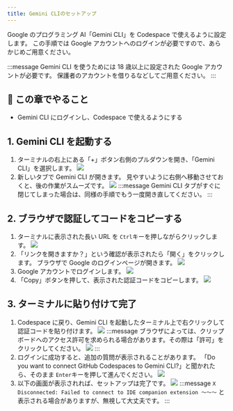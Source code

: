 ```yaml
---
title: Gemini CLIのセットアップ
---
```


Google のプログラミング AI「Gemini CLI」を Codespace で使えるように設定します。
この手順では Google アカウントへのログインが必要ですので、あらかじめご用意ください。

:::message
Gemini CLI を使うためには 18 歳以上に設定された Google アカウントが必要です。
保護者のアカウントを借りるなどしてご用意ください。
:::

## 🎯 この章でやること

- Gemini CLI にログインし、Codespace で使えるようにする

## 1. Gemini CLI を起動する

1. ターミナルの右上にある「+」ボタン右側のプルダウンを開き、「Gemini CLI」を選択します。
   ![](/images/minecraft-plugin-tutorial/setup-gemini/gemini-cli-open.png)
2. 新しいタブで Gemini CLI が開きます。
   見やすいように右側へ移動させておくと、後の作業がスムーズです。
   ![](/images/minecraft-plugin-tutorial/setup-gemini/terminal-move.gif)
   :::message
   Gemini CLI タブがすぐに閉じてしまった場合は、同様の手順でもう一度開き直してください。
   :::

## 2. ブラウザで認証してコードをコピーする

1. ターミナルに表示された長い URL を `Ctrl`キーを押しながらクリックします。
   ![](/images/minecraft-plugin-tutorial/setup-gemini/gemini-cli-auth-url.png)
2. 「リンクを開きますか？」という確認が表示されたら「開く」をクリックします。
   ブラウザで Google のログインページが開きます。
   ![](/images/minecraft-plugin-tutorial/setup-gemini/terminal-open-web-link.png)
3. Google アカウントでログインします。
   ![](/images/minecraft-plugin-tutorial/setup-gemini/google-login.png)
4. 「Copy」ボタンを押して、表示された認証コードをコピーします。
   ![](/images/minecraft-plugin-tutorial/setup-gemini/google-auth-code.png)

## 3. ターミナルに貼り付けて完了

1. Codespace に戻り、Gemini CLI を起動したターミナル上で右クリックして認証コードを貼り付けます。
   ![](/images/minecraft-plugin-tutorial/setup-gemini/terminal-paste-code.png)
   :::message
   ブラウザによっては、クリップボードへのアクセス許可を求められる場合があります。その際は「許可」をクリックしてください。
   ![](/images/minecraft-plugin-tutorial/setup-gemini/clipboard-permission.png)
   :::
2. ログインに成功すると、追加の質問が表示されることがあります。
   「Do you want to connect GitHub Codespaces to Gemini CLI?」と聞かれたら、そのまま `Enter`キーを押して進んでください。
   ![](/images/minecraft-plugin-tutorial/setup-gemini/gemini-cli-login-success.png)
3. 以下の画面が表示されれば、セットアップは完了です。
   ![](/images/minecraft-plugin-tutorial/setup-gemini/gemini-cli-ready.png)
   :::message
   `X Disconnected: Failed to connect to IDE companion extension ～～～` と表示される場合がありますが、無視して大丈夫です。
   :::